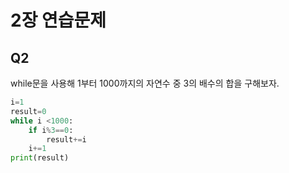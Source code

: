 # 2장 연습문제
## Q2
while문을 사용해 1부터 1000까지의 자연수 중 3의 배수의 합을 구해보자.
```python
i=1
result=0
while i <1000:
    if i%3==0:
        result+=i
    i+=1
print(result)
```